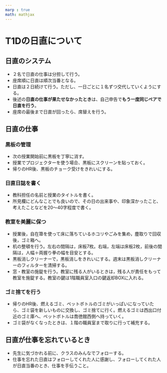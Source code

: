 ```yaml
---
marp : true
math: mathjax
---
```

# T1Dの日直について
## 日直のシステム
- ２名で日直の仕事は分担して行う。
- 座席順に日直は順次当番となる。
- 日直は２日続けて行う。ただし、一日ごとに１名ずつ交代していくようにする。
- 後述の**日直の仕事が果たせなかったとき**は、自己申告で**もう一度同じペアで日直を行う**。
- 座席の最後まで日直が回ったら、席替えを行う。
<!--
 ----
  !-->
## 日直の仕事
 ### 黒板の管理
  - 次の授業開始前に黒板を丁寧に消す。
  - 授業でプロジェクターを使う場合、黒板にスクリーンを貼っておく。
  - 帰りのHR後、黒板のチョーク受けをきれいにする。
<!--
----
  !-->
 ### 日直日誌を書く
  - 教科担任の名前と授業のタイトルを書く。 
  - 所見欄にどんなことでも良いので、その日の出来事や、印象深かったこと、考えたことなどを20〜40字程度で書く。
<!--
----
  !-->
 ### 教室を美麗に保つ
  - 授業後，自在箒を使って床に落ちているホコリやごみを集め，塵取りで回収後，ゴミ箱へ。
  - 机の整頓を行う。左右の間隔は，床板7枚。右端，左端は床板2枚，前後の間隔は，人幅＋両握り拳の幅を目安とする。
  - 黒板消しクリーナーで，黒板消しをきれいにする。週末は黒板消しクリーナーのフィルターを清掃する。
  - 窓・教室の施錠を行う。教室に残る人がいるときは，残る人が責任をもって教室を施錠する。教室の鍵は1階職員室入口の鍵返却BOXに入れる。
<!--
----
  !-->
 ### ゴミ捨てを行う
  - 帰りのHR後、燃えるゴミ、ペットボトルのゴミがいっぱいになっていたら、ゴミ袋を新しいものに交換し、ゴミ捨てに行く。燃えるゴミは西出口付近のゴミ庫へ、ペットボトルは喬徳館西側へ持っていく。
  - ゴミ袋がなくなったときは、１階の職員室まで取りに行って補充する。
<!--
----
!-->

## 日直が仕事を忘れているとき
 - 先生に気づかれる前に、クラスのみんなでフォローする。
 - 仕事を忘れた日直はフォローしてくれた人に感謝し、フォローしてくれた人が日直当番のとき、仕事を手伝うこと。
